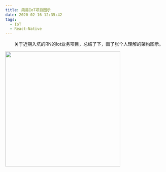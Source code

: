```yaml
---
title: 简易IoT项目图示
date: 2020-02-16 12:35:42
tags:
  - IoT
  - React-Native
---
```


&emsp;&emsp;关于近期入坑的RN的Iot业务项目，总结了下，画了张个人理解的架构图示。

<img src="./project.jpg" style="width: 22.6rem" />